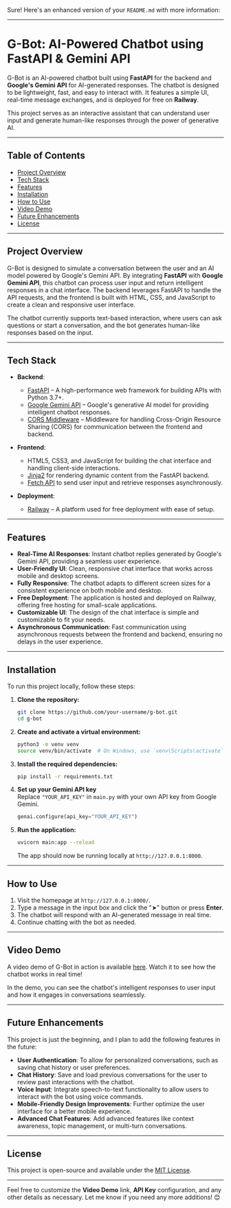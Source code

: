 Sure! Here's an enhanced version of your `README.md` with more information:

---

# G-Bot: AI-Powered Chatbot using FastAPI & Gemini API

G-Bot is an AI-powered chatbot built using **FastAPI** for the backend and **Google's Gemini API** for AI-generated responses. The chatbot is designed to be lightweight, fast, and easy to interact with. It features a simple UI, real-time message exchanges, and is deployed for free on **Railway**.

This project serves as an interactive assistant that can understand user input and generate human-like responses through the power of generative AI.

---

## Table of Contents

- [Project Overview](#project-overview)
- [Tech Stack](#tech-stack)
- [Features](#features)
- [Installation](#installation)
- [How to Use](#how-to-use)
- [Video Demo](#video-demo)
- [Future Enhancements](#future-enhancements)
- [License](#license)

---

## Project Overview

G-Bot is designed to simulate a conversation between the user and an AI model powered by Google's Gemini API. By integrating **FastAPI** with **Google Gemini API**, this chatbot can process user input and return intelligent responses in a chat interface. The backend leverages FastAPI to handle the API requests, and the frontend is built with HTML, CSS, and JavaScript to create a clean and responsive user interface.

The chatbot currently supports text-based interaction, where users can ask questions or start a conversation, and the bot generates human-like responses based on the input.

---

## Tech Stack

- **Backend**:  
  - [FastAPI](https://fastapi.tiangolo.com/) – A high-performance web framework for building APIs with Python 3.7+.
  - [Google Gemini API](https://developers.google.com/ai) – Google's generative AI model for providing intelligent chatbot responses.
  - [CORS Middleware](https://fastapi.tiangolo.com/tutorial/cors/) – Middleware for handling Cross-Origin Resource Sharing (CORS) for communication between the frontend and backend.

- **Frontend**:  
  - HTML5, CSS3, and JavaScript for building the chat interface and handling client-side interactions.
  - [Jinja2](https://jinja.palletsprojects.com/en/3.0.x/) for rendering dynamic content from the FastAPI backend.
  - [Fetch API](https://developer.mozilla.org/en-US/docs/Web/API/Fetch_API) to send user input and retrieve responses asynchronously.

- **Deployment**:  
  - [Railway](https://railway.app/) – A platform used for free deployment with ease of setup.

---

## Features

- **Real-Time AI Responses**: Instant chatbot replies generated by Google's Gemini API, providing a seamless user experience.
- **User-Friendly UI**: Clean, responsive chat interface that works across mobile and desktop screens.
- **Fully Responsive**: The chatbot adapts to different screen sizes for a consistent experience on both mobile and desktop.
- **Free Deployment**: The application is hosted and deployed on Railway, offering free hosting for small-scale applications.
- **Customizable UI**: The design of the chat interface is simple and customizable to fit your needs.
- **Asynchronous Communication**: Fast communication using asynchronous requests between the frontend and backend, ensuring no delays in the user experience.

---

## Installation

To run this project locally, follow these steps:

1. **Clone the repository:**

   ```bash
   git clone https://github.com/your-username/g-bot.git
   cd g-bot
   ```

2. **Create and activate a virtual environment:**

   ```bash
   python3 -m venv venv
   source venv/bin/activate  # On Windows, use `venv\Scripts\activate`
   ```

3. **Install the required dependencies:**

   ```bash
   pip install -r requirements.txt
   ```

4. **Set up your Gemini API key**  
   Replace `"YOUR_API_KEY"` in `main.py` with your own API key from Google Gemini.

   ```python
   genai.configure(api_key="YOUR_API_KEY")
   ```

5. **Run the application:**

   ```bash
   uvicorn main:app --reload
   ```

   The app should now be running locally at `http://127.0.0.1:8000`.

---

## How to Use

1. Visit the homepage at `http://127.0.0.1:8000/`.
2. Type a message in the input box and click the "➤" button or press **Enter**.
3. The chatbot will respond with an AI-generated message in real time.
4. Continue chatting with the bot as needed.

---

## Video Demo

A video demo of G-Bot in action is available [here](https://drive.google.com/file/d/1wbcgs8Cx6IoozNLjeeT1jAAM8EAbTPQh/view?usp=sharing). Watch it to see how the chatbot works in real time!

In the demo, you can see the chatbot's intelligent responses to user input and how it engages in conversations seamlessly.

---

## Future Enhancements

This project is just the beginning, and I plan to add the following features in the future:

- **User Authentication**: To allow for personalized conversations, such as saving chat history or user preferences.
- **Chat History**: Save and load previous conversations for the user to review past interactions with the chatbot.
- **Voice Input**: Integrate speech-to-text functionality to allow users to interact with the bot using voice commands.
- **Mobile-Friendly Design Improvements**: Further optimize the user interface for a better mobile experience.
- **Advanced Chat Features**: Add advanced features like context awareness, topic management, or multi-turn conversations.

---

## License

This project is open-source and available under the [MIT License](LICENSE).

---

Feel free to customize the **Video Demo** link, **API Key** configuration, and any other details as necessary. Let me know if you need any more additions! 😊
